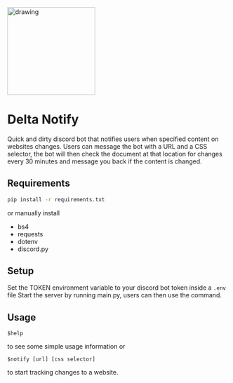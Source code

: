 <img src="https://upload.wikimedia.org/wikipedia/commons/thumb/9/9f/Greek_lc_delta.svg/1200px-Greek_lc_delta.svg.png" alt="drawing" width="200"/>

# Delta Notify

Quick and dirty discord bot that notifies users when specified content on websites changes. Users can message the bot with a URL and a CSS selector, the bot will then check the document at that location for changes every 30 minutes and message you back if the content is changed.

## Requirements
```sh
pip install -r requirements.txt
```
or manually install
- bs4
- requests
- dotenv
- discord.py

## Setup
Set the TOKEN environment variable to your discord bot token inside a `.env` file Start the server by running main.py, users can then use the command.

## Usage
```
$help
```
to see some simple usage information or 
```
$notify [url] [css selector]
```
to start tracking changes to a website.